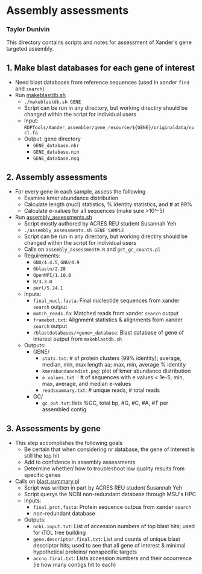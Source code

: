 # Assembly assessments
### Taylor Dunivin


This directory contains scripts and notes for assessment of Xander's gene targeted assembly. 

## 1. Make blast databases for each gene of interest
   * Need blast databases from reference sequences (used in xander `find` and `search`)
   * Run [makeblastdb.sh](https://github.com/ShadeLab/Xander_arsenic/blob/master/assembly_assessments/bin/makeblastdb.sh)
        * `./makeblastdb.sh GENE`
        * Script can be run in any directory, but working directiry should be changed within the script for individual users
        * Input: `RDPTools/Xander_assembler/gene_resource/${GENE}/originaldata/nucl.fa`
        * Output: gene directory
          * `GENE_database.nhr`
          * `GENE_database.nin`
          * `GENE_database.nsq`

## 2. Assembly assessments
   * For every gene in each sample, assess the following
        * Examine kmer abundance distribution
        * Calculate length (nucl) statistics, % identity statistics, and # at 99%
        * Calculate e-values for all sequences (make sure >10^-5)
   * Run [assembly_assessments.sh](https://github.com/ShadeLab/Xander_arsenic/blob/master/assembly_assessments/bin/xander_assessments.sh)
        * Script mostly authored by ACRES REU student Susannah Yeh
        * `./assembly_assessments.sh GENE SAMPLE`
        * Script can be run in any directory, but working directiry should be changed within the script for individual users
        * Calls on `assembly_assessmentR.R` and `get_gc_counts.pl`
       * Requirements:
          * ```GNU/4.4.5```, ```GNU/4.9```
          * ```Gblastn/2.28```
          * ```OpenMPI/1.10.0```
          * ```R/3.3.0```
          * ```perl/5.24.1```
       * Inputs: 
          * ```final_nucl.fasta```: Final nucleotide sequences from xander `search` output
          * ```match_reads.fa```: Matched reads from xander `search` output
          * ```framebot.txt```: Alignment statistics & alignments from xander `search` output
          * ```/blastdatabases/<gene>_database```: Blast database of gene of interest output from ```makeblastdb.sh```
       * Outputs:
          * GENE/
            * ```stats.txt```: # of protein clusters (99% identity); average, median, min, max length aa; max, min, average % identity
            * ```kmerabundancedist.png```: plot of kmer abundance distribution
            * ```e.values.txt ```: # of sequences with e values < 1e-5; min, max, average, and median e-values
            * ```readssummary.txt```: # unique reads, # total reads
          * GC/
            * ```gc_out.txt```: lists %GC, total bp, #G, #C, #A, #T per assembled contig
            
## 3. Assessments by gene
   * This step accomplishes the following goals
     * Be certain that when considering nr database, the gene of interest is still the top hit
     * Add to confidence in assembly assessments
     * Determine whether/ how to troubleshoot low quality results from specific genes
   * Calls on [blast.summary.pl](https://github.com/ShadeLab/Xander_arsenic/blob/master/assembly_assessments/bin/blast.summary.pl)
      * Script was written in part by ACRES REU student Susannah Yeh
      * Script querys the NCBI non-redundant database through MSU's HPC 
      * Inputs:
         * `final_prot.fasta`: Protein sequence outpus from xander `search`
         * non-redundant database
      * Outputs:
         * `ncbi.input.txt`: List of accession numbers of top blast hits; used for iTOL tree building
         * `gene.descriptor.final.txt`: List and counts of unique blast descriptor hits; used to see that all gene of interest & minimal hypothetical proteins/ nonspecific targets
         * `accno.final.txt`: Lists accession numbers and their occurrence (ie how many contigs hit to each)

